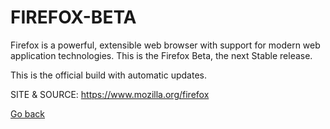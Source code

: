 # FIREFOX-BETA

 Firefox is a powerful, extensible web browser with support 
 for modern web application technologies. 
 This is the Firefox Beta, the next Stable release.
 
 This is the official build with automatic updates. 
 
 SITE &
 SOURCE: https://www.mozilla.org/firefox

 [Go back](https://portable-linux-apps.github.io/apps.html)

